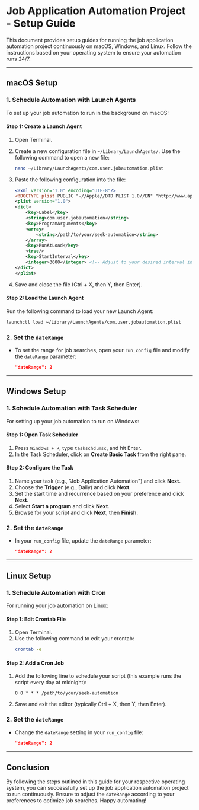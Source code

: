 # Job Application Automation Project - Setup Guide

This document provides setup guides for running the job application automation project continuously on macOS, Windows, and Linux. Follow the instructions based on your operating system to ensure your automation runs 24/7.

---

## macOS Setup

### 1. Schedule Automation with Launch Agents

To set up your job automation to run in the background on macOS:

#### Step 1: Create a Launch Agent

1. Open Terminal.
2. Create a new configuration file in `~/Library/LaunchAgents/`. Use the following command to open a new file:
   ```bash
   nano ~/Library/LaunchAgents/com.user.jobautomation.plist
   ```

3. Paste the following configuration into the file:
   ```xml
   <?xml version="1.0" encoding="UTF-8"?>
   <!DOCTYPE plist PUBLIC "-//Apple//DTD PLIST 1.0//EN" "http://www.apple.com/DTDs/PropertyList-1.0.dtd">
   <plist version="1.0">
   <dict>
       <key>Label</key>
       <string>com.user.jobautomation</string>
       <key>ProgramArguments</key>
       <array>
           <string>/path/to/your/seek-automation</string>
       </array>
       <key>RunAtLoad</key>
       <true/>
       <key>StartInterval</key>
       <integer>3600</integer> <!-- Adjust to your desired interval in seconds -->
   </dict>
   </plist>
   ```

4. Save and close the file (Ctrl + X, then Y, then Enter).

#### Step 2: Load the Launch Agent

Run the following command to load your new Launch Agent:
```bash
launchctl load ~/Library/LaunchAgents/com.user.jobautomation.plist
```

### 2. Set the `dateRange`

- To set the range for job searches, open your `run_config` file and modify the `dateRange` parameter:
  ```json
  "dateRange": 2
  ```

---

## Windows Setup

### 1. Schedule Automation with Task Scheduler

For setting up your job automation to run on Windows:

#### Step 1: Open Task Scheduler

1. Press `Windows + R`, type `taskschd.msc`, and hit Enter.
2. In the Task Scheduler, click on **Create Basic Task** from the right pane.

#### Step 2: Configure the Task

1. Name your task (e.g., "Job Application Automation") and click **Next**.
2. Choose the **Trigger** (e.g., Daily) and click **Next**.
3. Set the start time and recurrence based on your preference and click **Next**.
4. Select **Start a program** and click **Next**.
5. Browse for your script and click **Next**, then **Finish**.

### 2. Set the `dateRange`

- In your `run_config` file, update the `dateRange` parameter:
  ```json
  "dateRange": 2
  ```

---

## Linux Setup

### 1. Schedule Automation with Cron

For running your job automation on Linux:

#### Step 1: Edit Crontab File

1. Open Terminal.
2. Use the following command to edit your crontab:
   ```bash
   crontab -e
   ```

#### Step 2: Add a Cron Job

1. Add the following line to schedule your script (this example runs the script every day at midnight):
   ```
   0 0 * * * /path/to/your/seek-automation
   ```

2. Save and exit the editor (typically Ctrl + X, then Y, then Enter).

### 2. Set the `dateRange`

- Change the `dateRange` setting in your `run_config` file:
  ```json
  "dateRange": 2
  ```

---

## Conclusion

By following the steps outlined in this guide for your respective operating system, you can successfully set up the job application automation project to run continuously. Ensure to adjust the `dateRange` according to your preferences to optimize job searches. Happy automating!